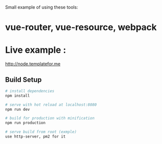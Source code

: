 Small example of using these tools:
# vue-router, vue-resource, webpack

# Live example : 
http://node.templatefor.me

## Build Setup
``` bash
# install dependencies
npm install

# serve with hot reload at localhost:8080
npm run dev

# build for production with minification
npm run production

# serve build from root (exmple)
use http-server, pm2 for it
```

